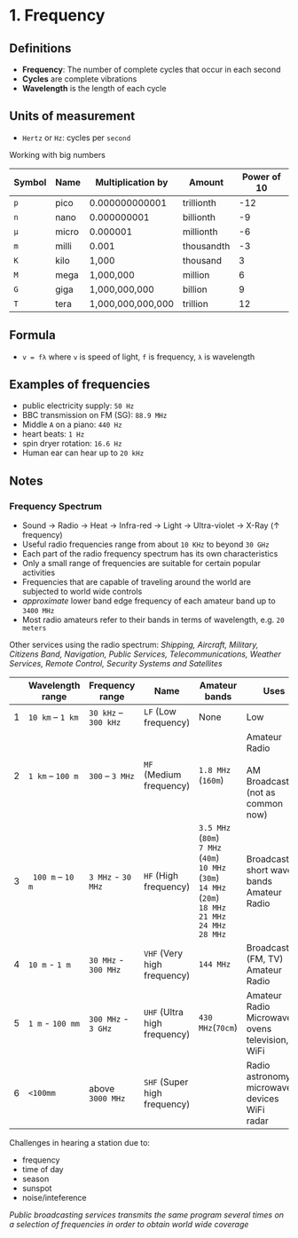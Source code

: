 # 1. Frequency

## Definitions

- **Frequency**: The number of complete cycles that occur in each second
- **Cycles** are complete vibrations
- **Wavelength** is the length of each cycle

## Units of measurement

- `Hertz` or `Hz`: cycles per `second`

Working with big numbers

| Symbol  | Name | Multiplication by | Amount | Power of 10 |
| --- | --- | --- |--- |---
| `p`  | pico | 0.000000000001  | trillionth | -12
| `n`  | nano | 0.000000001  | billionth | -9
| `µ`  | micro | 0.000001  | millionth | -6
| `m`  | milli | 0.001  | thousandth | -3
| `K`  | kilo | 1,000  | thousand | 3
| `M`  | mega | 1,000,000  | million | 6
| `G`  | giga | 1,000,000,000  | billion | 9
| `T`  | tera | 1,000,000,000,000  | trillion | 12

## Formula

- `v = fλ` where `v` is speed of light, `f` is frequency, `λ` is wavelength

## Examples of frequencies

- public electricity supply: `50 Hz`
- BBC transmission on FM (SG): `88.9 MHz`
- Middle `A` on a piano: `440 Hz`
- heart beats: `1 Hz`
- spin dryer rotation: `16.6 Hz`
- Human ear can hear up to `20 kHz`

## Notes

### Frequency Spectrum

- Sound → Radio → Heat → Infra-red → Light → Ultra-violet → X-Ray (↑ frequency)
- Useful radio frequencies range from about `10 KHz` to beyond `30 GHz`
- Each part of the radio frequency spectrum has its own characteristics
- Only a small range of frequencies are suitable for certain popular activities
- Frequencies that are capable of traveling around the world are subjected to world wide controls
- *approximate* lower band edge frequency of each amateur band up to `3400 MHz`
- Most radio amateurs refer to their bands in terms of wavelength, e.g. `20 meters`

Other services using the radio spectrum: *Shipping, Aircraft, Military, Citizens Band, Navigation, Public Services, Telecommunications, Weather Services, Remote Control, Security Systems and Satellites*

| | Wavelength range | Frequency range  | Name | Amateur bands | Uses
| --- | --- | --- | --- | --- | ---
| 1 | `10 km` – `1 km`| `30 kHz` – `300 kHz`  | `LF` (Low frequency)  | None | Low
| 2 | `1 km` – `100 m`| `300` – `3 MHz`  | `MF` (Medium frequency)  | `1.8 MHz` (`160m`) | Amateur Radio <br><br> AM Broadcasting <br> (not as common now)
| 3 |` 100 m` – `10 m`| `3 MHz` - `30 MHz` | `HF` (High frequency)  | `3.5 MHz` (`80m`) <br> `7 MHz` (`40m`) <br> `10 MHz` (`30m`) <br> `14 MHz` (`20m`) <br> `18 MHz` <br> `21 MHz` <br> `24 MHz` <br> `28 MHz` | Broadcast short wave bands <br> Amateur Radio
| 4 | `10 m` - `1 m`| `30 MHz` - `300 MHz` | `VHF` (Very high frequency)  | `144 MHz `  | Broadcast (FM, TV) <br> Amateur Radio
| 5 |`1 m` - `100 mm` | `300 MHz` - `3 GHz` | `UHF` (Ultra high frequency)  | `430 MHz`(`70cm`)| Amateur Radio <br> Microwave ovens <br> television, WiFi
| 6 | `<100mm` | above `3000 MHz` | `SHF` (Super high frequency)  |  | Radio astronomy <br> microwave devices <br> WiFi <br> radar |

Challenges in hearing a station due to:

- frequency
- time of day
- season
- sunspot
- noise/inteference

*Public broadcasting services transmits the same program several times on a selection of frequencies in order to obtain world wide coverage*
